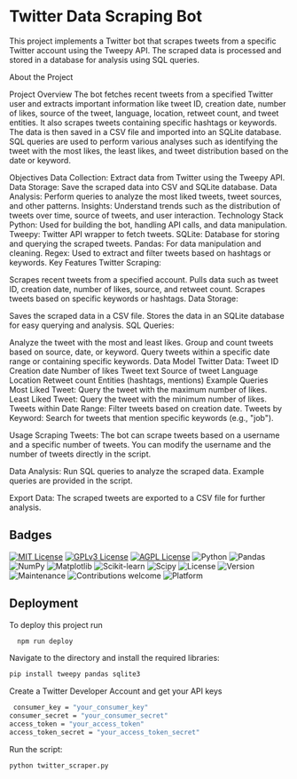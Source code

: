 
# Twitter Data Scraping Bot

This project implements a Twitter bot that scrapes tweets from a specific Twitter account using the Tweepy API. The scraped data is processed and stored in a database for analysis using SQL queries.

About the Project

Project Overview
The bot fetches recent tweets from a specified Twitter user and extracts important information like tweet ID, creation date, number of likes, source of the tweet, language, location, retweet count, and tweet entities. It also scrapes tweets containing specific hashtags or keywords. The data is then saved in a CSV file and imported into an SQLite database. SQL queries are used to perform various analyses such as identifying the tweet with the most likes, the least likes, and tweet distribution based on the date or keyword.

Objectives
Data Collection: Extract data from Twitter using the Tweepy API.
Data Storage: Save the scraped data into CSV and SQLite database.
Data Analysis: Perform queries to analyze the most liked tweets, tweet sources, and other patterns.
Insights: Understand trends such as the distribution of tweets over time, source of tweets, and user interaction.
Technology Stack
Python: Used for building the bot, handling API calls, and data manipulation.
Tweepy: Twitter API wrapper to fetch tweets.
SQLite: Database for storing and querying the scraped tweets.
Pandas: For data manipulation and cleaning.
Regex: Used to extract and filter tweets based on hashtags or keywords.
Key Features
Twitter Scraping:

Scrapes recent tweets from a specified account.
Pulls data such as tweet ID, creation date, number of likes, source, and retweet count.
Scrapes tweets based on specific keywords or hashtags.
Data Storage:

Saves the scraped data in a CSV file.
Stores the data in an SQLite database for easy querying and analysis.
SQL Queries:

Analyze the tweet with the most and least likes.
Group and count tweets based on source, date, or keyword.
Query tweets within a specific date range or containing specific keywords.
Data Model
Twitter Data:
Tweet ID
Creation date
Number of likes
Tweet text
Source of tweet
Language
Location
Retweet count
Entities (hashtags, mentions)
Example Queries
Most Liked Tweet: Query the tweet with the maximum number of likes.
Least Liked Tweet: Query the tweet with the minimum number of likes.
Tweets within Date Range: Filter tweets based on creation date.
Tweets by Keyword: Search for tweets that mention specific keywords (e.g., "job").

Usage
Scraping Tweets: The bot can scrape tweets based on a username and a specific number of tweets. You can modify the username and the number of tweets directly in the script.

Data Analysis: Run SQL queries to analyze the scraped data. Example queries are provided in the script.

Export Data: The scraped tweets are exported to a CSV file for further analysis.

## Badges



[![MIT License](https://img.shields.io/badge/License-MIT-green.svg)](https://choosealicense.com/licenses/mit/)
[![GPLv3 License](https://img.shields.io/badge/License-GPL%20v3-yellow.svg)](https://opensource.org/licenses/)
[![AGPL License](https://img.shields.io/badge/license-AGPL-blue.svg)](http://www.gnu.org/licenses/agpl-3.0)
![Python](https://img.shields.io/badge/python-3.8-blue.svg)
![Pandas](https://img.shields.io/badge/pandas-1.2.4-blue.svg)
![NumPy](https://img.shields.io/badge/numpy-1.19.2-orange.svg)
![Matplotlib](https://img.shields.io/badge/matplotlib-3.3.4-orange.svg)
![Scikit-learn](https://img.shields.io/badge/scikit--learn-0.24.2-yellow.svg)
![Scipy](https://img.shields.io/badge/scipy-1.6.0-lightgrey.svg)
![License](https://img.shields.io/badge/license-MIT-blue.svg)
![Version](https://img.shields.io/badge/version-1.0.0-brightgreen.svg)
![Maintenance](https://img.shields.io/badge/Maintained%3F-yes-green.svg)
![Contributions welcome](https://img.shields.io/badge/contributions-welcome-brightgreen.svg)
![Platform](https://img.shields.io/badge/platform-Windows%20%7C%20Mac%20%7C%20Linux-blue)


## Deployment

To deploy this project run

```bash
  npm run deploy
```
Navigate to the directory and install the required libraries:
```bash
pip install tweepy pandas sqlite3
```
Create a Twitter Developer Account and get your API keys
```bash
 consumer_key = "your_consumer_key"
consumer_secret = "your_consumer_secret"
access_token = "your_access_token"
access_token_secret = "your_access_token_secret"
```

Run the script:
```bash
python twitter_scraper.py
```






